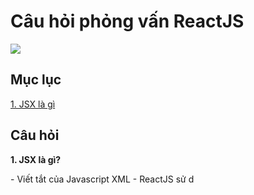 # Câu hỏi phỏng vấn ReactJS

<img src="https://ms314006.github.io/static/b7a8f321b0bbc07ca9b9d22a7a505ed5/97b31/React.jpg"/>


## Mục lục

<a href="#JSX">1. JSX là gì</a>

## Câu hỏi
<b id="JSX">1. JSX là gì?</b>
<p>
  - Viết tắt của Javascript XML
  - ReactJS sử d
</p>
  

